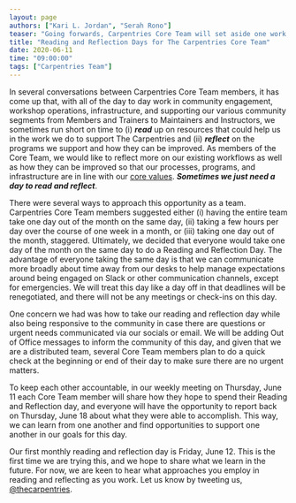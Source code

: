 ```yaml
---
layout: page
authors: ["Kari L. Jordan", "Serah Rono"]
teaser: "Going forwards, Carpentries Core Team will set aside one work day a month to read and reflect. Friday, June 12 will be the first of these."
title: "Reading and Reflection Days for The Carpentries Core Team"
date: 2020-06-11
time: "09:00:00"
tags: ["Carpentries Team"]
---
```


In several conversations between Carpentries Core Team members, it has come up that, with all of the day to day work in community engagement, workshop operations, infrastructure, and supporting our various community segments from Members and Trainers to Maintainers and Instructors, we sometimes run short on time to (i) __*read*__ up on resources that could help us in the work we do to support The Carpentries and (ii) __*reflect*__ on the programs we support and how they can be improved. As members of the Core Team, we would like to reflect more on our existing workflows as well as how they can be improved so that our processes, programs, and infrastructure are in line with our [core values](http://carpentries.org/values). __*Sometimes we just need a day to read and reflect*__.

There were several ways to approach this opportunity as a team. Carpentries Core Team members suggested either (i) having the entire team take one day out of the month on the same day, (ii) taking a few hours per day over the course of one week in a month, or (iii) taking one day out of the month, staggered. Ultimately, we decided that everyone would take one day of the month on the same day to do a Reading and Reflection Day. The advantage of everyone taking the same day is that we can communicate more broadly about time away from our desks to help manage expectations around being engaged on Slack or other communication channels, except for emergencies. We will treat this day like a day off in that deadlines will be renegotiated, and there will not be any meetings or check-ins on this day.

One concern we had was how to take our reading and reflection day while also being responsive to the community in case there are questions or urgent needs communicated via our socials or email. We will be adding Out of Office messages to inform the community of this day, and given that we are a distributed team, several Core Team members plan to do a quick check at the beginning or end of their day to make sure there are no urgent matters.

To keep each other accountable, in our weekly meeting on Thursday, June 11 each Core Team member will share how they hope to spend their Reading and Reflection day, and everyone will have the opportunity to report back on Thursday, June 18 about what they were able to accomplish. This way, we can learn from one another and find opportunities to support one another in our goals for this day.

Our first monthly reading and reflection day is Friday, June 12. This is the first time we are trying this, and we hope to share what we learn in the future. For now, we are keen to hear what approaches you employ in reading and reflecting as you work. Let us know by tweeting us, [@thecarpentries](https://twitter.com/thecarpentries).